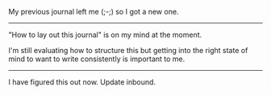My previous journal left me (;-;) so I got a new one.

______________________

"How to lay out this journal" is on my mind at the moment. 

I'm still evaluating how to structure this but getting into the right state of mind to want to write consistently is important to me.

______________________

I have figured this out now. Update inbound.
